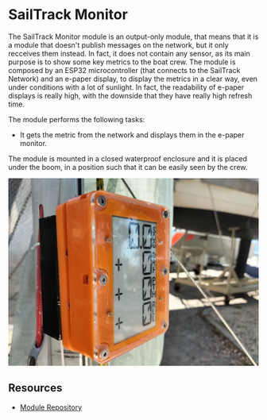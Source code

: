 # SailTrack Monitor
The SailTrack Monitor module is an output-only module, that means that it is a module that doesn't publish messages on the network, but it only recceives them instead. In fact, it does not contain any sensor, as its main purpose is to show some key metrics to the boat crew. The module is composed by an ESP32 microcontroller (that connects to the SailTrack Network) and an e-paper display, to display the metrics in a clear way, even under conditions with a lot of sunlight. In fact, the readability of e-paper displays is really high, with the downside that they have really high refresh time.

The module performs the following tasks:

* It gets the metric from the network and displays them in the e-paper monitor.

The module is mounted in a closed waterproof enclosure and it is placed under the boom, in a position such that it can be easily seen by the crew.

![monitor-image](Assets/Monitor%20Image.jpg)

## Resources
* [Module Repository](https://github.com/metis-vela-unipd/sailtrack-monitor)

